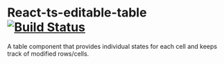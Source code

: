 # React-ts-editable-table [![Build Status](https://github.com/Oblosys/react-ts-editable-table/actions/workflows/build-test.yml/badge.svg?branch=master)](https://github.com/Oblosys/react-ts-editable-table/actions/workflows/build-test.yml?query=branch%3Amaster)

A table component that provides individual states for each cell and keeps track of modified rows/cells.
